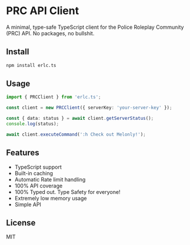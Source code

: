 # PRC API Client

A minimal, type-safe TypeScript client for the Police Roleplay Community (PRC) API.
No packages, no bullshit. 

## Install

```bash
npm install erlc.ts
```

## Usage

```typescript
import { PRCClient } from 'erlc.ts';

const client = new PRCClient({ serverKey: 'your-server-key' });

const { data: status } = await client.getServerStatus();
console.log(status);

await client.executeCommand(':h Check out Melonly!');
```

## Features

- TypeScript support
- Built-in caching
- Automatic Rate limit handling
- 100% API coverage
- 100% Typed out. Type Safety for everyone!
- Extremely low memory usage
- Simple API

## License

MIT